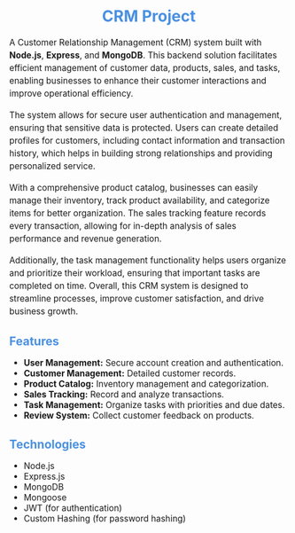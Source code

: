 <h1 style="text-align: center; color: #4A90E2;">CRM Project</h1>

<p style="font-size: 1.1em; line-height: 1.5;">A Customer Relationship Management (CRM) system built with <strong>Node.js</strong>, <strong>Express</strong>, and <strong>MongoDB</strong>. This backend solution facilitates efficient management of customer data, products, sales, and tasks, enabling businesses to enhance their customer interactions and improve operational efficiency.</p>

<p style="font-size: 1.1em; line-height: 1.5;">The system allows for secure user authentication and management, ensuring that sensitive data is protected. Users can create detailed profiles for customers, including contact information and transaction history, which helps in building strong relationships and providing personalized service.</p>

<p style="font-size: 1.1em; line-height: 1.5;">With a comprehensive product catalog, businesses can easily manage their inventory, track product availability, and categorize items for better organization. The sales tracking feature records every transaction, allowing for in-depth analysis of sales performance and revenue generation.</p>

<p style="font-size: 1.1em; line-height: 1.5;">Additionally, the task management functionality helps users organize and prioritize their workload, ensuring that important tasks are completed on time. Overall, this CRM system is designed to streamline processes, improve customer satisfaction, and drive business growth.</p>

<h2 style="color: #4A90E2;">Features</h2>
<ul style="font-size: 1.1em;">
    <li><strong>User Management:</strong> Secure account creation and authentication.</li>
    <li><strong>Customer Management:</strong> Detailed customer records.</li>
    <li><strong>Product Catalog:</strong> Inventory management and categorization.</li>
    <li><strong>Sales Tracking:</strong> Record and analyze transactions.</li>
    <li><strong>Task Management:</strong> Organize tasks with priorities and due dates.</li>
    <li><strong>Review System:</strong> Collect customer feedback on products.</li>
</ul>

<h2 style="color: #4A90E2;">Technologies</h2>
<ul style="font-size: 1.1em;">
    <li>Node.js</li>
    <li>Express.js</li>
    <li>MongoDB</li>
    <li>Mongoose</li>
    <li>JWT (for authentication)</li>
    <li>Custom Hashing (for password hashing)</li>
</ul>
